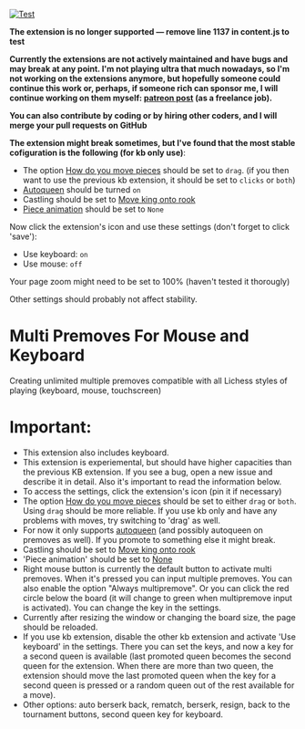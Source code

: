 [![Test](https://github.com/mr-yt12/lichess-gui-use-code-example-new/actions/workflows/node.js.yml/badge.svg)](https://github.com/mr-yt12/lichess-gui-use-code-example-new/actions/workflows/node.js.yml)

**The extension is no longer supported — remove line 1137 in content.js to test**

**Currently the extensions are not actively maintained and have bugs and may break at any point. I'm not playing ultra that much nowadays, so I'm not working on the extensions anymore, but hopefully someone could continue this work or, perhaps, if someone rich can sponsor me, I will continue working on them myself: [patreon post](https://www.patreon.com/posts/lichess-keyboard-53287800) (as a freelance job).**

**You can also contribute by coding or by hiring other coders, and I will merge your pull requests on GitHub**

**The extension might break sometimes, but I've found that the most stable cofiguration is the following (for kb only use)**:
- The option [How do you move pieces](https://lichess.org/account/preferences/game-behavior) should be set to `drag`. (if you then want to use the previous kb extension, it should be set to `clicks` or `both`)
- [Autoqueen](https://lichess.org/account/preferences/game-behavior) should be turned `on`
- Castling should be set to [Move king onto rook](https://lichess.org/account/preferences/game-behavior)
- [Piece animation](https://lichess.org/account/preferences/game-display) should be set to `None` 

Now click the extension's icon and use these settings (don't forget to click 'save'):
- Use keyboard: `on`
- Use mouse: `off`

Your page zoom might need to be set to 100% (haven't tested it thorougly)

Other settings should probably not affect stability.

 
# Multi Premoves For Mouse and Keyboard
Creating unlimited multiple premoves compatible with all Lichess styles of playing (keyboard, mouse, touchscreen)
 
# Important:
- This extension also includes keyboard.
- This extension is experiemental, but should have higher capacities than the previous KB extension. If you see a bug, open a new issue and describe it in detail. 
Also it's important to read the information below. 
- To access the settings, click the extension's icon (pin it if necessary)
- The option [How do you move pieces](https://lichess.org/account/preferences/game-behavior) should be set to either `drag` or `both`. Using `drag` should be more reliable. If you use kb only and have any problems with moves, try switching to 'drag' as well. 
- For now it only supports [autoqueen](https://lichess.org/account/preferences/game-behavior) (and possibly autoqueen on premoves as well). If you promote to something else it might break. 
- Castling should be set to [Move king onto rook](https://lichess.org/account/preferences/game-behavior)
- 'Piece animation' should be set to [None](https://lichess.org/account/preferences/game-display)
- Right mouse button is currently the default button to activate multi premoves. When it's pressed you can input multiple premoves. You can also enable the option "Always multipremove". Or you can click the red circle below the board (it will change to green when multipremove input is activated). You can change the key in the settings.
- Currently after resizing the window or changing the board size, the page should be reloaded. 
- If you use kb extension, disable the other kb extension and activate 'Use keyboard' in the settings. There you can set the keys, and now a key for a second queen is available (last promoted queen becomes the second queen for the extension. When there are more than two queen, the extension should move the last promoted queen when the key for a second queen is pressed or a random queen out of the rest available for a move). 
- Other options: auto berserk back, rematch, berserk, resign, back to the tournament buttons, second queen key for keyboard. 
